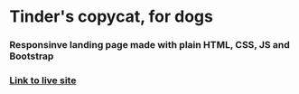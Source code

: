 # Tinder's copycat, for dogs

### Responsinve landing page made with plain HTML, CSS, JS and Bootstrap

### [Link to live site](https://matiasbouin.github.io/TinDog/)
